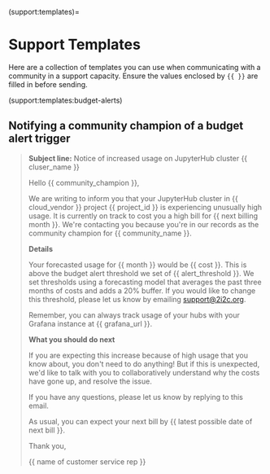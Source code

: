 (support:templates)=
# Support Templates

Here are a collection of templates you can use when communicating with a community
in a support capacity. Ensure the values enclosed by `{{ }}` are filled in before
sending.

(support:templates:budget-alerts)
## Notifying a community champion of a budget alert trigger

> **Subject line:** Notice of increased usage on JupyterHub cluster {{ cluser_name }}
> 
> Hello {{ community_champion }},
> 
> We are writing to inform you that your JupyterHub cluster  in {{ cloud_vendor }}
> project {{ project_id }} is experiencing unusually high usage. It is currently on
> track to cost you a high bill for {{ next billing month }}. We're contacting you
> because you're in our records as the community champion for {{ community_name }}.
> 
> **Details**
> 
> Your forecasted usage for {{ month }} would be {{ cost }}. This is above the budget
> alert threshold we set of {{ alert_threshold }}. We set thresholds using a forecasting
> model that averages the past three months of costs and adds a 20% buffer. If you
> would like to change this threshold, please let us know by emailing support@2i2c.org.
> 
> Remember, you can always track usage of your hubs with your Grafana instance at
> {{ grafana_url }}.
> 
> **What you should do next**
> 
> If you are expecting this increase because of high usage that you know about, you
> don't need to do anything! But if this is unexpected, we'd like to talk with you
> to collaboratively understand why the costs have gone up, and resolve the issue.
> 
> If you have any questions, please let us know by replying to this email.
> 
> As usual, you can expect your next bill by {{ latest possible date of next bill }}.
> 
> Thank you,
> 
> {{ name of customer service rep }}
